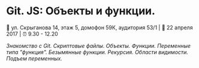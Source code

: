 # Git. JS: Объекты и функции.
:school: ул. Скрыганова 14, этаж 5, домофон 59К, аудитория 53/1 | :calendar: 22 апреля 2017 | :alarm_clock: 9.30 - 12.20

_Знакомство с Git. Скриптовые файлы. Объекты. Функции. Переменные типа "функция". Безымянные функции. Рекурсия. Области видимости. Подъем переменных._

